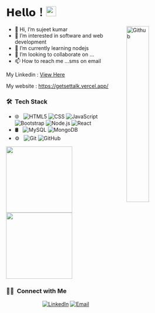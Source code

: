 # 𝗛𝗲𝗹𝗹𝗼！<img src="https://user-images.githubusercontent.com/5679180/79618120-0daffb80-80be-11ea-819e-d2b0fa904d07.gif" width="27px"> 

<img width="35%" align="right" alt="Github" src="https://user-images.githubusercontent.com/48678280/88862734-4903af80-d201-11ea-968b-9c939d88a37c.gif" />

- 👋 Hi, I’m sujeet kumar 
- 👀 I’m interested in software and web development
- 🌱 I’m currently learning nodejs
- 💞️ I’m looking to collaborate on ...
- 📫 How to reach me ...sms on email 

My Linkedin : [View Here](https://www.linkedin.com/in/sujeet-kumar-sharma-b36609201)

My website :  https://getsettalk.vercel.app/
<!---
getsettalk/getsettalk is a ✨ special ✨ repository because its `README.md` (this file) appears on your GitHub profile.
You can click the Preview link to take a look at your changes.
--->



<h3> 🛠 &nbsp;Tech Stack</h3>


- 🌐 &nbsp;
  ![HTML5](https://img.shields.io/badge/-HTML5-333333?style=flat&logo=HTML5)
  ![CSS](https://img.shields.io/badge/-CSS-333333?style=flat&logo=CSS3&logoColor=1572B6)
  ![JavaScript](https://img.shields.io/badge/-JavaScript-333333?style=flat&logo=javascript)
  ![Bootstrap](https://img.shields.io/badge/-Bootstrap-333333?style=flat&logo=bootstrap&logoColor=563D7C)
  ![Node.js](https://img.shields.io/badge/-Node.js-333333?style=flat&logo=node.js)
  ![React](https://img.shields.io/badge/-React-333333?style=flat&logo=react)
- 🛢 &nbsp;
  ![MySQL](https://img.shields.io/badge/-MySQL-333333?style=flat&logo=mysql)
  ![MongoDB](https://img.shields.io/badge/-MongoDB-333333?style=flat&logo=mongodb)
- ⚙️ &nbsp;
  ![Git](https://img.shields.io/badge/-Git-333333?style=flat&logo=git)
  ![GitHub](https://img.shields.io/badge/-GitHub-333333?style=flat&logo=github)


<a href="https://github.com/getsettalk">
  <img height="180em" src="https://github-readme-stats.vercel.app/api?username=getsettalk&theme=buefy&show_icons=true" />
  <img height="180em" src="https://github-readme-stats.vercel.app/api/top-langs/?username=getsettalk&theme=buefy&layout=compact" />
</a>

<h3> 🤝🏻 &nbsp;Connect with Me </h3>

<p align="center">
<a href="ttps://www.linkedin.com/in/sujeet-kumar-sharma-b36609201"><img alt="LinkedIn" src="https://img.shields.io/badge/LinkedIn-Sujeet%20kumar%20sharma-blue?style=flat-square&logo=linkedin"></a>
  <a href="mailto:rajrock7254@gmail.com"><img alt="Email" src="https://img.shields.io/badge/Email-rajrock7254@gmail.com-blue?style=flat-square&logo=gmail"></a>
  </p>
